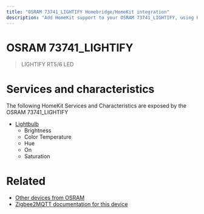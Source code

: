 ```yaml
---
title: "OSRAM 73741_LIGHTIFY Homebridge/HomeKit integration"
description: "Add HomeKit support to your OSRAM 73741_LIGHTIFY, using Homebridge, Zigbee2MQTT and homebridge-z2m."
---
```

<!---
This file has been GENERATED using src/docgen/docgen.ts
DO NOT EDIT THIS FILE MANUALLY!
-->
# OSRAM 73741_LIGHTIFY
> LIGHTIFY RT5/6 LED


# Services and characteristics
The following HomeKit Services and Characteristics are exposed by
the OSRAM 73741_LIGHTIFY

* [Lightbulb](../../light.md)
  * Brightness
  * Color Temperature
  * Hue
  * On
  * Saturation


# Related
* [Other devices from OSRAM](../index.md#osram)
* [Zigbee2MQTT documentation for this device](https://www.zigbee2mqtt.io/devices/73741_LIGHTIFY.html)